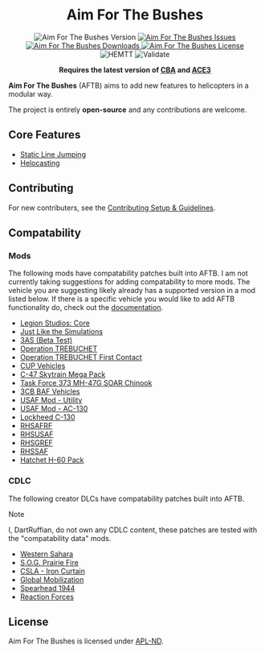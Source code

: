 <!-- If you want to make changes to this README, you need to also modify the README.md in the docs folder as well -->

<h1 align="center">Aim For The Bushes</h1>
<p align="center">
    <img src="https://img.shields.io/badge/Version-1.2.3-blue?style=flat-square" alt="Aim For The Bushes Version">
    <a href="https://github.com/DartsArmaMods/AimForTheBushes/issues">
        <img src="https://img.shields.io/github/issues-raw/DartsArmaMods/AimForTheBushes.svg?style=flat-square&label=Issues" alt="Aim For The Bushes Issues">
    </a>
    <a href="https://steamcommunity.com/sharedfiles/filedetails/?id=3317533489">
        <img src="https://img.shields.io/steam/downloads/3317533489.svg?style=flat-square&label=Downloads" alt="Aim For The Bushes Downloads">
    </a>
    <a href="https://github.com/DartsArmaMods/AimForTheBushes/blob/master/LICENSE">
        <img src="https://img.shields.io/badge/License-APL ND-red?style=flat-square" alt="Aim For The Bushes License">
    </a>
    <br>
    <img src="https://img.shields.io/github/actions/workflow/status/DartsArmaMods/AimForTheBushes/hemtt.yml?style=flat-square&label=HEMTT" alt="HEMTT">
    <img src="https://img.shields.io/github/actions/workflow/status/DartsArmaMods/AimForTheBushes/arma.yml?style=flat-square&label=Validate" alt="Validate">
</p>

<p align="center">
    <b>Requires the latest version of <a href="https://github.com/CBATeam/CBA_A3/releases/latest">CBA</a> and <a href="https://github.com/acemod/ACE3/releases/latest">ACE3</a></b>
</p>

**Aim For The Bushes** (AFTB) aims to add new features to helicopters in a modular way.

The project is entirely **open-source** and any contributions are welcome.

## Core Features
- [Static Line Jumping](https://darts-arma-mods.gitbook.io/aim-for-the-bushes/features/static-line)
- [Helocasting](https://darts-arma-mods.gitbook.io/aim-for-the-bushes/features/helocast)

## Contributing
For new contributers, see the [Contributing Setup & Guidelines](https://github.com/DartsArmaMods/AimForTheBushes/blob/main/.github/CONTRIBUTING.md).

## Compatability
### Mods
The following mods have compatability patches built into AFTB.
I am not currently taking suggestions for adding compatability to more mods. The vehicle you are suggesting likely already has a supported version in a mod listed below. If there is a specific vehicle you would like to add AFTB functionality do, check out the [documentation](https://github.com/DartsArmaMods/AimForTheBushes/blob/main/docs/frameworks).

- [Legion Studios: Core](https://steamcommunity.com/sharedfiles/filedetails/?id=2162749089)
- [Just Like the Simulations](https://steamcommunity.com/sharedfiles/filedetails/?id=1940589429)
- [3AS (Beta Test)](https://steamcommunity.com/sharedfiles/filedetails/?id=2058554822)
- [Operation TREBUCHET](https://steamcommunity.com/workshop/filedetails/?id=769440155)
- [Operation TREBUCHET First Contact](https://steamcommunity.com/sharedfiles/filedetails/?id=1572627279)
- [CUP Vehicles](https://steamcommunity.com/sharedfiles/filedetails/?id=541888371)
- [C-47 Skytrain Mega Pack](https://steamcommunity.com/sharedfiles/filedetails/?id=2894199585)
- [Task Force 373 MH-47G SOAR Chinook](https://steamcommunity.com/sharedfiles/filedetails/?id=2993751324)
- [3CB BAF Vehicles](https://steamcommunity.com/sharedfiles/filedetails/?id=893349825)
- [USAF Mod - Utility](https://steamcommunity.com/sharedfiles/filedetails/?id=2397376046)
- [USAF Mod - AC-130](https://steamcommunity.com/sharedfiles/filedetails/?id=2226368165)
- [Lockheed C-130](https://steamcommunity.com/sharedfiles/filedetails/?id=375880426)
- [RHSAFRF](https://steamcommunity.com/sharedfiles/filedetails/?id=843425103)
- [RHSUSAF](https://steamcommunity.com/sharedfiles/filedetails/?id=843577117)
- [RHSGREF](https://steamcommunity.com/sharedfiles/filedetails/?id=843593391)
- [RHSSAF](https://steamcommunity.com/sharedfiles/filedetails/?id=843632231)
- [Hatchet H-60 Pack](https://steamcommunity.com/sharedfiles/filedetails/?id=1745501605)

### CDLC
The following creator DLCs have compatability patches built into AFTB.
> [!NOTE]
> I, DartRuffian, do not own any CDLC content, these patches are tested with the "compatability data" mods.

- [Western Sahara](https://store.steampowered.com/app/1681170/Arma_3_Creator_DLC_Western_Sahara)
- [S.O.G. Prairie Fire](https://store.steampowered.com/app/1227700/Arma_3_Creator_DLC_SOG_Prairie_Fire)
- [CSLA - Iron Curtain](https://store.steampowered.com/app/1294440/Arma_3_Creator_DLC_CSLA_Iron_Curtain)
- [Global Mobilization](https://store.steampowered.com/app/1042220/Arma_3_Creator_DLC_Global_Mobilization__Cold_War_Germany)
- [Spearhead 1944](https://store.steampowered.com/app/1175380/Arma_3_Creator_DLC_Spearhead_1944)
- [Reaction Forces](https://store.steampowered.com/app/2647760/Arma_3_Creator_DLC_Reaction_Forces)

## License
Aim For The Bushes is licensed under [APL-ND](https://github.com/DartsArmaMods/AimForTheBushes/blob/main/LICENSE.md).